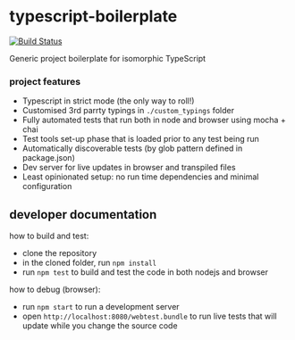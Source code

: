 # typescript-boilerplate
[![Build Status](https://travis-ci.org/wix/typescript-boilerplate.svg?branch=master)](https://travis-ci.org/wix/typescript-boilerplate)

Generic project boilerplate for isomorphic TypeScript

### project features
 - Typescript in strict mode (the only way to roll!)
 - Customised 3rd parrty typings in `./custom_typings` folder
 - Fully automated tests that run both in node and browser using mocha + chai
 - Test tools set-up phase that is loaded prior to any test being run
 - Automatically discoverable tests (by glob pattern defined in package.json)
 - Dev server for live updates in browser and transpiled files 
 - Least opinionated setup: no run time dependencies and minimal configuration

## developer documentation
how to build and test:
 - clone the repository
 - in the cloned folder, run `npm install`
 - run `npm test` to build and test the code in both nodejs and browser

how to debug (browser):
 - run `npm start` to run a development server
 - open `http://localhost:8080/webtest.bundle` to run live tests that will update while you change the source code


